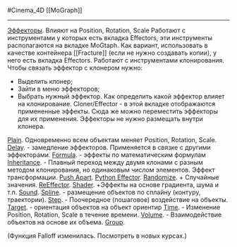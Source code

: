 #Cinema_4D 
[[MoGraph]]
________
[Эффекторы](https://help.maxon.net/c4d/2023/en-us/Default.htm#html/7443.html?TocPath=MoGraph%257CEffectors%257C_____0).
Влияют на Position, Rotation, Scale
Работают с инструментами у которых есть вкладка Effectors, эти инструменты располагаются на вкладке MoGtaph.
Как вариант, использовать в качестве контейнера [[Fracture]] (если не нужно создавать копии), у него есть вкладка Effectors.
Работают с инструментами клонирования. Чтобы связать эффектор с клонером нужно:
- Выделить клонер;
- Зайти в меню эффекторов;
- Выбрать нужный эффектор.
Как определить какой эффектор влияет на клонирование.
Cloner/Effector - в этой вкладке отображаются примененные эффекты. Сюда же можно переместить эффекторы для их применения.
Эффекторы не нужно размещать внутри клонера.

[Plain](https://help.maxon.net/c4d/2023/en-us/Content/html/OEPLAIN.html?TocPath=MoGraph%257CEffectors%257CPlain%257C_____0). Одновременно всем объектам меняет Position, Rotation, Scale.
[Delay](https://help.maxon.net/c4d/2023/en-us/Content/html/OEDELAY.html?TocPath=MoGraph%257CEffectors%257CDelay%257C_____0). - замедление эффекторов. Применяется в связке с другими эффекторами.
[Formula](https://help.maxon.net/c4d/2023/en-us/Content/html/OEFORMULA.html?TocPath=MoGraph%257CEffectors%257CFormula%257C_____0). - эффекты по математическим формулам
[Inheritance](https://help.maxon.net/c4d/2023/en-us/Content/html/OEINHERITANCE.html?TocPath=MoGraph%257CEffectors%257CInheritance%257C_____0). - Плавный переход между двумя клонами с разным методом клонирования, но одинаковым числом элементов. Эффект трансформации.
[Push Apart](https://help.maxon.net/c4d/2023/en-us/Content/html/OEPUSHAPART.html?TocPath=MoGraph%257CEffectors%257CPush%2520Apart%257C_____0).
[Python Effector](https://help.maxon.net/c4d/2023/en-us/Content/html/OEPYTHON.html?TocPath=MoGraph%257CEffectors%257CPython%2520Effector%257C_____0).
[Randomize](https://help.maxon.net/c4d/2023/en-us/Content/html/OERANDOMIZE.html?TocPath=MoGraph%257CEffectors%257CRandomize%257C_____0). + Случайные значения.
[ReEffector](https://help.maxon.net/c4d/2023/en-us/Content/html/OEREEFFECTOR.html?TocPath=MoGraph%257CEffectors%257CReEffector%257C_____0).
[Shader](https://help.maxon.net/c4d/2023/en-us/Content/html/OESHADER.html?TocPath=MoGraph%257CEffectors%257CShader%257C_____0). +Эффекты на основе градиента, шума и т.п.
[Sound](https://help.maxon.net/c4d/2023/en-us/Content/html/OESOUND.html?TocPath=MoGraph%257CEffectors%257CSound%257C_____0). 
[Spline](https://help.maxon.net/c4d/2023/en-us/Content/html/OESPLINE.html?TocPath=MoGraph%257CEffectors%257CSpline%257C_____0). - размещение объектов по сплайну (контуру, траектории).
[Step](https://help.maxon.net/c4d/2023/en-us/Content/html/OESTEP.html?TocPath=MoGraph%257CEffectors%257CStep%257C_____0). - Поочередное (пошаговое) воздействие на объекты.
[Target](https://help.maxon.net/c4d/2023/en-us/Content/html/OETARGET.html?TocPath=MoGraph%257CEffectors%257CTarget%257C_____0). - ориентация объектов на объект ориентир
[Time](https://help.maxon.net/c4d/2023/en-us/Content/html/OETIME.html?TocPath=MoGraph%257CEffectors%257CTime%257C_____0). - Изменение Position, Rotation, Scale в течение времени.
[Volume](https://help.maxon.net/c4d/2023/en-us/Content/html/OEVOLUME.html?TocPath=MoGraph%257CEffectors%257CVolume%257C_____0). - Взаимодействие объектов на основе их объема.
[Group](https://help.maxon.net/c4d/2023/en-us/Content/html/OEGROUP.html?TocPath=MoGraph%257CEffectors%257CGroup%257C_____0).

(Функция Falloff изменилась. Посмотреть в новых курсах.)